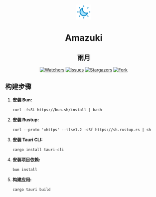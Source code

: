 <div align="center">
    <p align="center">
        <img width="48" src="./app-icon.png" alt="Amazuki Icon">
    </p>
    <h1 align="center">Amazuki</h1>
    <h2 align="center">雨月</h1>
    <p align="center">
        <a href="https://github.com/TouhouAsia/Amazuki">
            <img alt="Watchers" src="https://img.shields.io/github/watchers/TouhouAsia/Amazuki?style=for-the-badge&logo=github&color=ff69b4&logoColor=fff&labelColor=333"></a>
        <a href="https://github.com/TouhouAsia/Amazuki/issues">
        <img alt="Issues" src="https://img.shields.io/github/issues/TouhouAsia/Amazuki?style=for-the-badge&logo=gitbook&color=yellow&logoColor=fff&labelColor=333"></a>
        <a href="https://github.com/TouhouAsia/Amazuki/stargazers">
        <img alt="Stargazers" src="https://img.shields.io/github/stars/TouhouAsia/Amazuki?style=for-the-badge&logo=starship&color=blueviolet&logoColor=fff&labelColor=333"></a>
        <a href="https://github.com/TouhouAsia/Amazuki/forks">
        <img alt="Fork" src="https://img.shields.io/github/forks/TouhouAsia/Amazuki?style=for-the-badge&logo=forgejo&color=green&logoColor=fff&labelColor=333"/></a>
    </p>
</div>

## 构建步骤

1. **安装 Bun:**
   ```shell
   curl -fsSL https://bun.sh/install | bash
   ```

2. **安装 Rustup:**
   ```shell
   curl --proto '=https' --tlsv1.2 -sSf https://sh.rustup.rs | sh
   ```

3. **安装 Tauri CLI:**
   ```shell
   cargo install tauri-cli
   ```

4. **安装项目依赖:**
   ```shell
   bun install
   ```

5. **构建应用:**
   ```shell
   cargo tauri build
   ```
